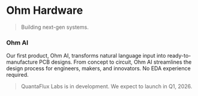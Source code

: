# Ohm Hardware
> Building next-gen systems.

### Ohm AI

Our first product, Ohm AI, transforms natural language input into ready-to-manufacture PCB designs. From concept to circuit, Ohm AI streamlines the design process for engineers, makers, and innovators. No EDA experience required.

> QuantaFlux Labs is in development. We expect to launch in Q1, 2026.
